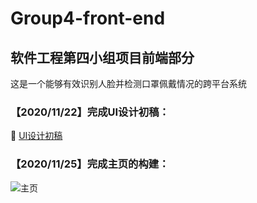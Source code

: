 # Group4-front-end
## 软件工程第四小组项目前端部分
这是一个能够有效识别人脸并检测口罩佩戴情况的跨平台系统

### 【2020/11/22】完成UI设计初稿：
:bookmark_tabs: [UI设计初稿](https://github.com/Amoniaa/Group4-project-documentation/blob/main/%E9%A1%B9%E7%9B%AE%E5%8E%9F%E5%9E%8BUI%E8%AE%BE%E8%AE%A1.md)

### 【2020/11/25】完成主页的构建：
![主页](https://img-blog.csdnimg.cn/20201125101556864.PNG)
